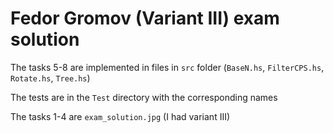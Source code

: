 # Fedor Gromov (Variant III) exam solution
The tasks 5-8 are implemented in files in `src` folder (`BaseN.hs`, `FilterCPS.hs`, `Rotate.hs`, `Tree.hs`)

The tests are in the `Test` directory with the corresponding names

The tasks 1-4 are `exam_solution.jpg`
(I had variant III)

